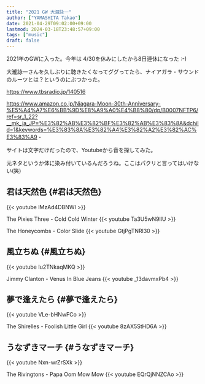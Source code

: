 ```yaml
---
title: "2021 GW 大瀧詠一"
author: ["YAMASHITA Takao"]
date: 2021-04-29T09:02:00+09:00
lastmod: 2024-03-18T23:48:57+09:00
tags: ["music"]
draft: false
---
```


2021年のGWに入った。今年は 4/30を休みにしたから8日連休になった :-)

大瀧詠一さんを久しぶりに聴きたくなってググってたら、ナイアガラ・サウンドのルーツとは？というのにぶつかった。

<https://www.tbsradio.jp/140516>

<https://www.amazon.co.jp/Niagara-Moon-30th-Anniversary-%E5%A4%A7%E6%BB%9D%E8%A9%A0%E4%B8%80/dp/B0007NFTP6/ref=sr_1_22?__mk_ja_JP=%E3%82%AB%E3%82%BF%E3%82%AB%E3%83%8A&dchild=1&keywords=%E3%83%8A%E3%82%A4%E3%82%A2%E3%82%AC%E3%83%A9>・

サイトは文字だけだったので、Youtubeから音を探してみた。

元ネタというか体に染み付いているんだろうね。ここはパクリと言ってはいけない(笑)


## 君は天然色 {#君は天然色}

{{&lt; youtube lMzAd4DBNWI &gt;}}

The Pixies Three - Cold Cold Winter
{{&lt; youtube Ta3U5wN9IlU &gt;}}

The Honeycombs - Color Slide
{{&lt; youtube GtjPgTNRl30 &gt;}}


## 風立ちぬ {#風立ちぬ}

{{&lt; youtube Iu2TNkaqMKQ &gt;}}

Jimmy Clanton - Venus In Blue Jeans
{{&lt; youtube \_13davmxPb4 &gt;}}


## 夢で逢えたら {#夢で逢えたら}

{{&lt; youtube VLe-bHNwFCo &gt;}}

The Shirelles - Foolish Little Girl
{{&lt; youtube 8zAX5StHD6A &gt;}}


## うなずきマーチ {#うなずきマーチ}

{{&lt; youtube Nxn-wrZrSXk &gt;}}

The Rivingtons - Papa Oom Mow Mow
{{&lt; youtube EQrQjNNZCAo &gt;}}
